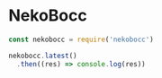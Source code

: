 # NekoBocc
```js
const nekobocc = require('nekobocc')

nekobocc.latest()
  .then((res) => console.log(res))
```
